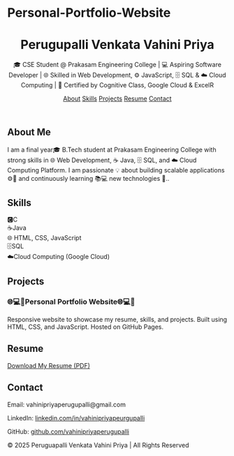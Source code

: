 # Personal-Portfolio-Website
<!DOCTYPE html>
<html lang="en">
<head>
  <meta charset="UTF-8" />
  <meta name="viewport" content="width=device-width, initial-scale=1.0" />
</head>
<body>
  <header>
    <h1>Perugupalli Venkata Vahini Priya</h1>
    <p>🎓 CSE Student @ Prakasam Engineering College | 💻 Aspiring Software Developer | 🌐 Skilled in Web Development, ⚙️ JavaScript, 🗄️ SQL & ☁️ Cloud Computing | 📜 Certified by Cognitive Class, Google Cloud & ExcelR</p>
    <nav>
      <a href="#about">About</a>
      <a href="#skills">Skills</a>
      <a href="#projects">Projects</a>
      <a href="#resume">Resume</a>
      <a href="#contact">Contact</a>
    </nav>
  </header>

  <section id="about">
    <h2>About Me</h2>
    <p>I am a final year🎓 B.Tech student at Prakasam Engineering College with strong skills in 🌐 Web Development, ☕ Java, 🗄️ SQL, and ☁️ Cloud Computing Platform. I am passionate 💡 about building scalable applications ⚙️📱 and continuously learning 📚💻 new technologies 🚀..</p>
  </section>

  <section id="skills">
    <h2>Skills</h2>
    <div class="skills">
      <div class="card">🅲C</div>
      <div class="card">☕Java</div>
      <div class="card"> 🌐 HTML, CSS, JavaScript</div>
      <div class="card">🗄️SQL</div>
      <div class="card">☁️Cloud Computing (Google Cloud)</div>
    </div>
  </section>

  <section id="projects">
    <h2>Projects</h2>
    <div class="projects">
      <div class="card">
        <h3>🌐💻🚀Personal Portfolio Website🌐💻🚀</h3>
        <p>Responsive website to showcase my resume, skills, and projects. Built using HTML, CSS, and JavaScript. Hosted on GitHub Pages.</p>
      </div>
    </div>
  </section>

  <section id="resume">
    <h2>Resume</h2>
    <p><a href="MS.Priyasatyam.pdf" target="_blank">Download My Resume (PDF)</a></p>
  </section>

  <section id="contact">
    <h2>Contact</h2>
    <p>Email: vahinipriyaperugupalli@gmail.com </p>
    <p>LinkedIn: <a href="#"> linkedin.com/in/vahinipriyapeurgupalli </a></p>
    <p>GitHub: <a href="#"> github.com/vahinipriyaperugupalli </a></p>
  </section>

  <footer>
    <p>© 2025 Peruguapalli Venkata Vahini Priya | All Rights Reserved</p>
  </footer>
</body>
</html>
